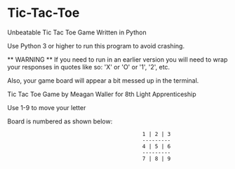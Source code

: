 Tic-Tac-Toe
===========

Unbeatable Tic Tac Toe Game Written in Python

Use Python 3 or higher to run this program to avoid crashing.

** WARNING ** 
If you need to run in an earlier version you will need to wrap your responses in quotes like so:
                                               'X' or 'O' or '1', '2', etc.

Also, your game board will appear a bit messed up in the terminal.

Tic Tac Toe Game by Meagan Waller for 8th Light Apprenticeship

Use 1-9 to move your letter

Board is numbered as shown below:

                                               1 | 2 | 3
                                               ---------
                                               4 | 5 | 6
                                               ---------
                                               7 | 8 | 9
